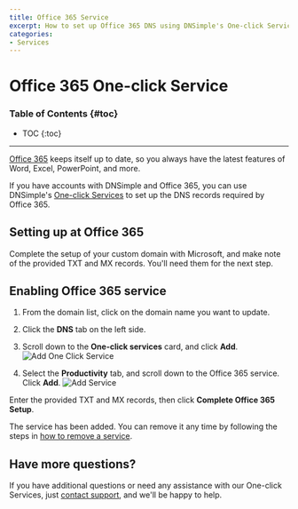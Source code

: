 ```yaml
---
title: Office 365 Service
excerpt: How to set up Office 365 DNS using DNSimple's One-click Service.
categories:
- Services
---
```


# Office 365 One-click Service

### Table of Contents {#toc}

* TOC
{:toc}

---

[Office 365](https://products.office.com/en-au/business/office) keeps itself up to date, so you always have the latest features of Word, Excel, PowerPoint, and more.

If you have accounts with DNSimple and Office 365, you can use DNSimple's [One-click Services](/categories/services/) to set up the DNS records required by Office 365.

## Setting up at Office 365

Complete the setup of your custom domain with Microsoft, and make note of the provided TXT and MX records. You'll need them for the next step.

## Enabling Office 365 service

1. From the domain list, click on the domain name you want to update.
2. Click the **DNS** tab on the left side.
3. Scroll down to the **One-click services** card, and click **Add**.
    ![Add One Click Service](/files/add-one-click-service.png)

1. Select the **Productivity** tab, and scroll down to the Office 365 service. Click **Add**.
    ![Add Service](/files/services-office-365.png)

Enter the provided TXT and MX records, then click **Complete Office 365 Setup**.

The service has been added. You can remove it any time by following the steps in [how to remove a service](/articles/services/#removing-services).

## Have more questions?

If you have additional questions or need any assistance with our One-click Services, just [contact support](https://dnsimple.com/feedback), and we'll be happy to help.
